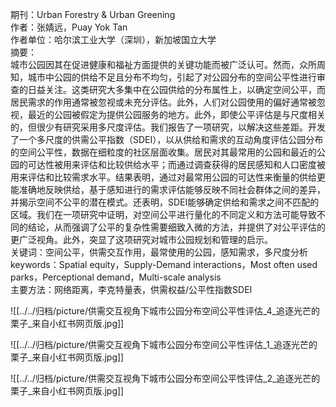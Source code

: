 期刊：Urban Forestry & Urban Greening  
作者：张婧远，Puay Yok Tan  
作者单位：哈尔滨工业大学（深圳），新加坡国立大学  
摘要：  
城市公园因其在促进健康和福祉方面提供的关键功能而被广泛认可。然而，众所周知，城市中公园的供给不足且分布不均匀，引起了对公园分布的空间公平性进行审查的日益关注。这类研究大多集中在公园供给的分布属性上，以确定空间公平，而居民需求的作用通常被忽视或未充分评估。此外，人们对公园使用的偏好通常被忽视，最近的公园被假定为提供公园服务的地方。此外，即使公平评估是与尺度相关的，但很少有研究采用多尺度评估。我们报告了一项研究，以解决这些差距。开发了一个多尺度的供需公平指数（SDEI），以从供给和需求的互动角度评估公园分布的空间公平性，数据在细粒度的社区层面收集。居民对其最常用的公园和最近的公园的可达性被用来评估和比较供给水平；而通过调查获得的居民感知和人口密度被用来评估和比较需求水平。结果表明，通过对最常用公园的可达性来衡量的供给更能准确地反映供给，基于感知进行的需求评估能够反映不同社会群体之间的差异，并揭示空间不公平的潜在模式。还表明，SDEI能够确定供给和需求之间不匹配的区域。我们在一项研究中证明，对空间公平进行量化的不同定义和方法可能导致不同的结论，从而强调了公平的复杂性需要细致入微的方法，并提供了对公平评估的更广泛视角。此外，突显了这项研究对城市公园规划和管理的启示。  
关键词：空间公平，供需交互作用，最常使用的公园，感知需求，多尺度分析  
keywords：Spatial equity，Supply-Demand interactions，Most often used parks，Perceptional demand，Multi-scale analysis  
主要方法：网络距离，李克特量表，供需权益/公平性指数SDEI


![[../../归档/picture/供需交互视角下城市公园分布空间公平性评估_4_追逐光芒的栗子_来自小红书网页版.jpg]]

![[../../归档/picture/供需交互视角下城市公园分布空间公平性评估_1_追逐光芒的栗子_来自小红书网页版.jpg]]


![[../../归档/picture/供需交互视角下城市公园分布空间公平性评估_2_追逐光芒的栗子_来自小红书网页版.jpg]]